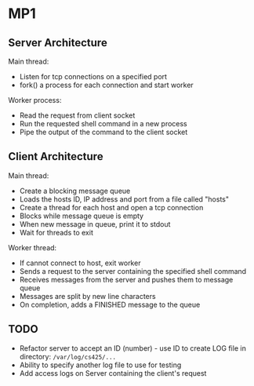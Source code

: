 # MP1

## Server Architecture

Main thread:
- Listen for tcp connections on a specified port
- fork() a process for each connection and start worker

Worker process:
- Read the request from client socket
- Run the requested shell command in a new process
- Pipe the output of the command to the client socket

## Client Architecture

Main thread:
- Create a blocking message queue
- Loads the hosts ID, IP address and port from a file called "hosts"
- Create a thread for each host and open a tcp connection
- Blocks while message queue is empty
- When new message in queue, print it to stdout
- Wait for threads to exit

Worker thread:
- If cannot connect to host, exit worker
- Sends a request to the server containing the specified shell command
- Receives messages from the server and pushes them to message queue
- Messages are split by new line characters
- On completion, adds a FINISHED message to the queue



## TODO

- Refactor server to accept an ID (number) - use ID to create LOG file in directory:
    `/var/log/cs425/...`
- Ability to specify another log file to use for testing
- Add access logs on Server containing the client's request

